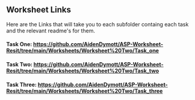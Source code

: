 ## Worksheet Links

Here are the Links that will take you to each subfolder containg each task and the relevant readme's for them.

#### Task One: <https://github.com/AidenDymott/ASP-Worksheet-Resit/tree/main/Worksheets/Worksheet%20Two/Task_one>

#### Task Two: <https://github.com/AidenDymott/ASP-Worksheet-Resit/tree/main/Worksheets/Worksheet%20Two/Task_two>

#### Task Three: <https://github.com/AidenDymott/ASP-Worksheet-Resit/tree/main/Worksheets/Worksheet%20Two/Task_three>

